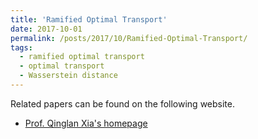 ```yaml
---
title: 'Ramified Optimal Transport'
date: 2017-10-01
permalink: /posts/2017/10/Ramified-Optimal-Transport/
tags:
  - ramified optimal transport
  - optimal transport
  - Wasserstein distance
---
```


Related papers can be found on the following website.

* [Prof. Qinglan Xia's homepage](https://www.math.ucdavis.edu/~qlxia/)
